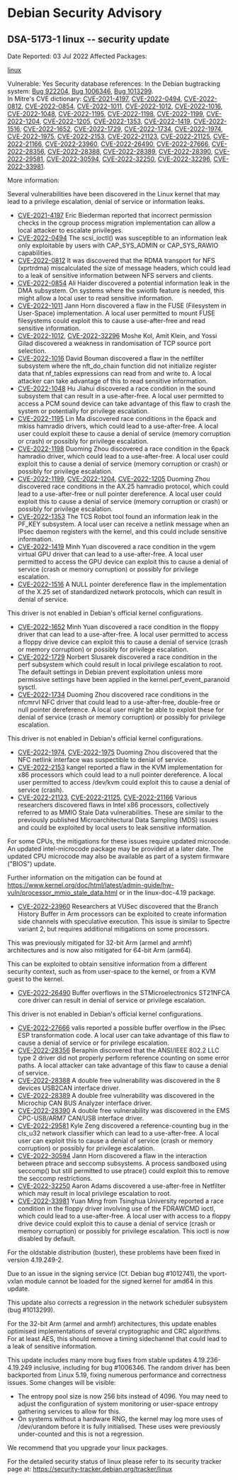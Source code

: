 
Debian Security Advisory
========================


DSA-5173-1 linux -- security update
-----------------------------------



Date Reported:
03 Jul 2022
Affected Packages:

[linux](https://packages.debian.org/src:linux)

Vulnerable:
Yes
Security database references:
In the Debian bugtracking system: [Bug 922204](https://bugs.debian.org/cgi-bin/bugreport.cgi?bug=922204), [Bug 1006346](https://bugs.debian.org/cgi-bin/bugreport.cgi?bug=1006346), [Bug 1013299](https://bugs.debian.org/cgi-bin/bugreport.cgi?bug=1013299).  
In Mitre's CVE dictionary: [CVE-2021-4197](https://security-tracker.debian.org/tracker/CVE-2021-4197), [CVE-2022-0494](https://security-tracker.debian.org/tracker/CVE-2022-0494), [CVE-2022-0812](https://security-tracker.debian.org/tracker/CVE-2022-0812), [CVE-2022-0854](https://security-tracker.debian.org/tracker/CVE-2022-0854), [CVE-2022-1011](https://security-tracker.debian.org/tracker/CVE-2022-1011), [CVE-2022-1012](https://security-tracker.debian.org/tracker/CVE-2022-1012), [CVE-2022-1016](https://security-tracker.debian.org/tracker/CVE-2022-1016), [CVE-2022-1048](https://security-tracker.debian.org/tracker/CVE-2022-1048), [CVE-2022-1195](https://security-tracker.debian.org/tracker/CVE-2022-1195), [CVE-2022-1198](https://security-tracker.debian.org/tracker/CVE-2022-1198), [CVE-2022-1199](https://security-tracker.debian.org/tracker/CVE-2022-1199), [CVE-2022-1204](https://security-tracker.debian.org/tracker/CVE-2022-1204), [CVE-2022-1205](https://security-tracker.debian.org/tracker/CVE-2022-1205), [CVE-2022-1353](https://security-tracker.debian.org/tracker/CVE-2022-1353), [CVE-2022-1419](https://security-tracker.debian.org/tracker/CVE-2022-1419), [CVE-2022-1516](https://security-tracker.debian.org/tracker/CVE-2022-1516), [CVE-2022-1652](https://security-tracker.debian.org/tracker/CVE-2022-1652), [CVE-2022-1729](https://security-tracker.debian.org/tracker/CVE-2022-1729), [CVE-2022-1734](https://security-tracker.debian.org/tracker/CVE-2022-1734), [CVE-2022-1974](https://security-tracker.debian.org/tracker/CVE-2022-1974), [CVE-2022-1975](https://security-tracker.debian.org/tracker/CVE-2022-1975), [CVE-2022-2153](https://security-tracker.debian.org/tracker/CVE-2022-2153), [CVE-2022-21123](https://security-tracker.debian.org/tracker/CVE-2022-21123), [CVE-2022-21125](https://security-tracker.debian.org/tracker/CVE-2022-21125), [CVE-2022-21166](https://security-tracker.debian.org/tracker/CVE-2022-21166), [CVE-2022-23960](https://security-tracker.debian.org/tracker/CVE-2022-23960), [CVE-2022-26490](https://security-tracker.debian.org/tracker/CVE-2022-26490), [CVE-2022-27666](https://security-tracker.debian.org/tracker/CVE-2022-27666), [CVE-2022-28356](https://security-tracker.debian.org/tracker/CVE-2022-28356), [CVE-2022-28388](https://security-tracker.debian.org/tracker/CVE-2022-28388), [CVE-2022-28389](https://security-tracker.debian.org/tracker/CVE-2022-28389), [CVE-2022-28390](https://security-tracker.debian.org/tracker/CVE-2022-28390), [CVE-2022-29581](https://security-tracker.debian.org/tracker/CVE-2022-29581), [CVE-2022-30594](https://security-tracker.debian.org/tracker/CVE-2022-30594), [CVE-2022-32250](https://security-tracker.debian.org/tracker/CVE-2022-32250), [CVE-2022-32296](https://security-tracker.debian.org/tracker/CVE-2022-32296), [CVE-2022-33981](https://security-tracker.debian.org/tracker/CVE-2022-33981).  

More information:

Several vulnerabilities have been discovered in the Linux kernel that
may lead to a privilege escalation, denial of service or information
leaks.


* [CVE-2021-4197](https://security-tracker.debian.org/tracker/CVE-2021-4197)
Eric Biederman reported that incorrect permission checks in the
 cgroup process migration implementation can allow a local attacker
 to escalate privileges.
* [CVE-2022-0494](https://security-tracker.debian.org/tracker/CVE-2022-0494)
The scsi\_ioctl() was susceptible to an information leak only
 exploitable by users with CAP\_SYS\_ADMIN or CAP\_SYS\_RAWIO
 capabilities.
* [CVE-2022-0812](https://security-tracker.debian.org/tracker/CVE-2022-0812)
It was discovered that the RDMA transport for NFS (xprtrdma)
 miscalculated the size of message headers, which could lead to a
 leak of sensitive information between NFS servers and clients.
* [CVE-2022-0854](https://security-tracker.debian.org/tracker/CVE-2022-0854)
Ali Haider discovered a potential information leak in the DMA
 subsystem. On systems where the swiotlb feature is needed, this
 might allow a local user to read sensitive information.
* [CVE-2022-1011](https://security-tracker.debian.org/tracker/CVE-2022-1011)
Jann Horn discovered a flaw in the FUSE (Filesystem in User-Space)
 implementation. A local user permitted to mount FUSE filesystems
 could exploit this to cause a use-after-free and read sensitive
 information.
* [CVE-2022-1012](https://security-tracker.debian.org/tracker/CVE-2022-1012),
 [CVE-2022-32296](https://security-tracker.debian.org/tracker/CVE-2022-32296)
Moshe Kol, Amit Klein, and Yossi Gilad discovered a weakness
 in randomisation of TCP source port selection.
* [CVE-2022-1016](https://security-tracker.debian.org/tracker/CVE-2022-1016)
David Bouman discovered a flaw in the netfilter subsystem where
 the nft\_do\_chain function did not initialize register data that
 nf\_tables expressions can read from and write to. A local attacker
 can take advantage of this to read sensitive information.
* [CVE-2022-1048](https://security-tracker.debian.org/tracker/CVE-2022-1048)
Hu Jiahui discovered a race condition in the sound subsystem that
 can result in a use-after-free. A local user permitted to access a
 PCM sound device can take advantage of this flaw to crash the
 system or potentially for privilege escalation.
* [CVE-2022-1195](https://security-tracker.debian.org/tracker/CVE-2022-1195)
Lin Ma discovered race conditions in the 6pack and mkiss hamradio
 drivers, which could lead to a use-after-free. A local user could
 exploit these to cause a denial of service (memory corruption or
 crash) or possibly for privilege escalation.
* [CVE-2022-1198](https://security-tracker.debian.org/tracker/CVE-2022-1198)
Duoming Zhou discovered a race condition in the 6pack hamradio
 driver, which could lead to a use-after-free. A local user could
 exploit this to cause a denial of service (memory corruption or
 crash) or possibly for privilege escalation.
* [CVE-2022-1199](https://security-tracker.debian.org/tracker/CVE-2022-1199),
 [CVE-2022-1204](https://security-tracker.debian.org/tracker/CVE-2022-1204),
 [CVE-2022-1205](https://security-tracker.debian.org/tracker/CVE-2022-1205)
Duoming Zhou discovered race conditions in the AX.25 hamradio
 protocol, which could lead to a use-after-free or null pointer
 dereference. A local user could exploit this to cause a denial of
 service (memory corruption or crash) or possibly for privilege
 escalation.
* [CVE-2022-1353](https://security-tracker.debian.org/tracker/CVE-2022-1353)
The TCS Robot tool found an information leak in the PF\_KEY
 subsystem. A local user can receive a netlink message when an
 IPsec daemon registers with the kernel, and this could include
 sensitive information.
* [CVE-2022-1419](https://security-tracker.debian.org/tracker/CVE-2022-1419)
Minh Yuan discovered a race condition in the vgem virtual GPU
 driver that can lead to a use-after-free. A local user permitted
 to access the GPU device can exploit this to cause a denial of
 service (crash or memory corruption) or possibly for privilege
 escalation.
* [CVE-2022-1516](https://security-tracker.debian.org/tracker/CVE-2022-1516)
A NULL pointer dereference flaw in the implementation of the X.25
 set of standardized network protocols, which can result in denial
 of service.


This driver is not enabled in Debian's official kernel
 configurations.
* [CVE-2022-1652](https://security-tracker.debian.org/tracker/CVE-2022-1652)
Minh Yuan discovered a race condition in the floppy driver that
 can lead to a use-after-free. A local user permitted to access a
 floppy drive device can exploit this to cause a denial of service
 (crash or memory corruption) or possibly for privilege escalation.
* [CVE-2022-1729](https://security-tracker.debian.org/tracker/CVE-2022-1729)
Norbert Slusarek discovered a race condition in the perf subsystem
 which could result in local privilege escalation to root. The
 default settings in Debian prevent exploitation unless more
 permissive settings have been applied in the
 kernel.perf\_event\_paranoid sysctl.
* [CVE-2022-1734](https://security-tracker.debian.org/tracker/CVE-2022-1734)
Duoming Zhou discovered race conditions in the nfcmrvl NFC driver
 that could lead to a use-after-free, double-free or null pointer
 dereference. A local user might be able to exploit these for
 denial of service (crash or memory corruption) or possibly for
 privilege escalation.


This driver is not enabled in Debian's official kernel
 configurations.
* [CVE-2022-1974](https://security-tracker.debian.org/tracker/CVE-2022-1974),
 [CVE-2022-1975](https://security-tracker.debian.org/tracker/CVE-2022-1975)
Duoming Zhou discovered that the NFC netlink interface was
 suspectible to denial of service.
* [CVE-2022-2153](https://security-tracker.debian.org/tracker/CVE-2022-2153)
kangel reported a flaw in the KVM implementation for x86
 processors which could lead to a null pointer dereference. A local
 user permitted to access /dev/kvm could exploit this to cause a
 denial of service (crash).
* [CVE-2022-21123](https://security-tracker.debian.org/tracker/CVE-2022-21123),
 [CVE-2022-21125](https://security-tracker.debian.org/tracker/CVE-2022-21125),
 [CVE-2022-21166](https://security-tracker.debian.org/tracker/CVE-2022-21166)
Various researchers discovered flaws in Intel x86 processors,
 collectively referred to as MMIO Stale Data vulnerabilities.
 These are similar to the previously published Microarchitectural
 Data Sampling (MDS) issues and could be exploited by local users
 to leak sensitive information.


For some CPUs, the mitigations for these issues require updated
 microcode. An updated intel-microcode package may be provided at
 a later date. The updated CPU microcode may also be available as
 part of a system firmware ("BIOS") update.


Further information on the mitigation can be found at
 <https://www.kernel.org/doc/html/latest/admin-guide/hw-vuln/processor_mmio_stale_data.html>
 or in the linux-doc-4.19 package.
* [CVE-2022-23960](https://security-tracker.debian.org/tracker/CVE-2022-23960)
Researchers at VUSec discovered that the Branch History Buffer in
 Arm processors can be exploited to create information side
 channels with speculative execution. This issue is similar to
 Spectre variant 2, but requires additional mitigations on some
 processors.


This was previously mitigated for 32-bit Arm (armel and armhf)
 architectures and is now also mitigated for 64-bit Arm (arm64).


This can be exploited to obtain sensitive information from a
 different security context, such as from user-space to the kernel,
 or from a KVM guest to the kernel.
* [CVE-2022-26490](https://security-tracker.debian.org/tracker/CVE-2022-26490)
Buffer overflows in the STMicroelectronics ST21NFCA core driver
 can result in denial of service or privilege escalation.


This driver is not enabled in Debian's official kernel
 configurations.
* [CVE-2022-27666](https://security-tracker.debian.org/tracker/CVE-2022-27666)
valis reported a possible buffer overflow in the IPsec ESP
 transformation code. A local user can take advantage of this flaw
 to cause a denial of service or for privilege escalation.
* [CVE-2022-28356](https://security-tracker.debian.org/tracker/CVE-2022-28356)
Beraphin discovered that the ANSI/IEEE 802.2 LLC type 2 driver did
 not properly perform reference counting on some error paths. A
 local attacker can take advantage of this flaw to cause a denial
 of service.
* [CVE-2022-28388](https://security-tracker.debian.org/tracker/CVE-2022-28388)
A double free vulnerability was discovered in the 8 devices
 USB2CAN interface driver.
* [CVE-2022-28389](https://security-tracker.debian.org/tracker/CVE-2022-28389)
A double free vulnerability was discovered in the Microchip CAN
 BUS Analyzer interface driver.
* [CVE-2022-28390](https://security-tracker.debian.org/tracker/CVE-2022-28390)
A double free vulnerability was discovered in the EMS CPC-USB/ARM7
 CAN/USB interface driver.
* [CVE-2022-29581](https://security-tracker.debian.org/tracker/CVE-2022-29581)
Kyle Zeng discovered a reference-counting bug in the cls\_u32
 network classifier which can lead to a use-after-free. A local
 user can exploit this to cause a denial of service (crash or
 memory corruption) or possibly for privilege escalation.
* [CVE-2022-30594](https://security-tracker.debian.org/tracker/CVE-2022-30594)
Jann Horn discovered a flaw in the interaction between ptrace and
 seccomp subsystems. A process sandboxed using seccomp() but still
 permitted to use ptrace() could exploit this to remove the seccomp
 restrictions.
* [CVE-2022-32250](https://security-tracker.debian.org/tracker/CVE-2022-32250)
Aaron Adams discovered a use-after-free in Netfilter which may
 result in local privilege escalation to root.
* [CVE-2022-33981](https://security-tracker.debian.org/tracker/CVE-2022-33981)
Yuan Ming from Tsinghua University reported a race condition in
 the floppy driver involving use of the FDRAWCMD ioctl, which could
 lead to a use-after-free. A local user with access to a floppy
 drive device could exploit this to cause a denial of service
 (crash or memory corruption) or possibly for privilege escalation.
 This ioctl is now disabled by default.


For the oldstable distribution (buster), these problems have been
fixed in version 4.19.249-2.


Due to an issue in the signing service (Cf. Debian bug #1012741), the
vport-vxlan module cannot be loaded for the signed kernel for amd64 in
this update.


This update also corrects a regression in the network scheduler
subsystem (bug #1013299).


For the 32-bit Arm (armel and armhf) architectures, this update
enables optimised implementations of several cryptographic and CRC
algorithms. For at least AES, this should remove a timing sidechannel
that could lead to a leak of sensitive information.


This update includes many more bug fixes from stable updates
4.19.236-4.19.249 inclusive, including for bug #1006346. The random
driver has been backported from Linux 5.19, fixing numerous
performance and correctness issues. Some changes will be visible:


* The entropy pool size is now 256 bits instead of 4096. You may need
 to adjust the configuration of system monitoring or user-space
 entropy gathering services to allow for this.
* On systems without a hardware RNG, the kernel may log more uses of
 /dev/urandom before it is fully initialised. These uses were
 previously under-counted and this is not a regression.


We recommend that you upgrade your linux packages.


For the detailed security status of linux please refer to
its security tracker page at:
<https://security-tracker.debian.org/tracker/linux>





